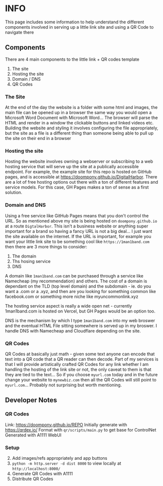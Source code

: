 # INFO

This page includes some information to help understand the different components
involved in serving up a little link site and using a QR Code to navigate there

## Components

There are 4 main components to the little link + QR codes template

1. The site
2. Hosting the site
3. Domain / DNS
4. QR Codes

### The Site

At the end of the day the website is a folder with some html and images, the
main file can be opened up in a browser the same way you would open a Microsoft
Word Document with Microsoft Word... The browser will parse the HTML and render
in a window the clickable buttons and linked videos etc. Building the website
and styling it involves configuring the file appropriately, but the site as a
file is a different thing than someone being able to pull up the site on their
end in a browser

### Hosting the site

Hosting the website involves owning a webserver or subscribing to a web hosting
service that will serve up the site at a publically accessible endpoint. For
example, the example site for this repo is hosted on GitHub pages, and is
accessible at https://doompony.github.io/DigitalHarbor. There are a
lot of free hosting options out there with a ton of different features and
service models. For this case, GH Pages makes a ton of sense as a first
solution.

### Domain and DNS

Using a free service like GitHub Pages means that you don't control the URL. So
as mentioned above my site is being hosted on `doompony.github.io` at a route
`DigtalHarbor`. This isn't a business website or anything super
important for a brand so having a fancy URL is not a big deal... I just want
the site available on the internet. If the URL is important, for example you
want your little link site to be something cool like `https://1man1band.com`
then there are 3 more things to consider:

1. The domain
2. Ths hosing service
3. DNS

A domain like `1man1band.com` can be purchased through a service like Namecheap
(my recommendation) and others. The cost of a domain is dependant on the TLD
(top level domain) and the subdomain - ie. do you want a .com or a .xyz, and
then are you looking for something common like facebook.com or something more
niche like myuncommonlink.xyz

The hosting service aspect is really a wide open net - currently 1man1band.com
is hosted on Vercel, but GH Pages would be an option too.

DNS is the mechanism by which I type `1man1band.com` into my web broswer and
the eventual HTML File sitting somewhere is served up in my broswer. I handle
DNS with Namecheap and Cloudflare depending on the site.

### QR Codes

QR Codes at basically just math - given some text anyone can encode that text
into a QR code that a QR reader can then decode. Part of my services is that I
will provide artistically crafted QR Codes for any link whether I am handling
the hosting of the link site or not, the only caveat to them is that they are
tied to the text... So if you choose `myurl.com` today and in the future change
your website to `mynewbiz.com` then all the QR Codes will still point to
`myurl.com`... Probably not surprising but worth mentioning.

## Developer Notes

### QR Codes

Link: https://doompony.github.io/REPO
Initially generate with https://qrdex.io/
Format with `qr/scripts/main.py` to get base for ControlNet
Generated with A1111 WebUI

### Setup

2. Add images/refs appropriately and app buttons
3. `python -m http.server -d dist 8000` to view locally at `http://localhost:8000/`
5. Generate QR Codes with A1111
6. Distribute QR Codes
